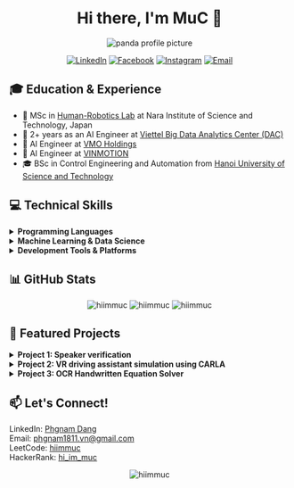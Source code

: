 <h1 align="center">Hi there, I'm MuC 👋</h1>
<p align="center">
  <img src="https://github.com/hiimmuc/hiimmuc/blob/master/panda.jpeg" alt="panda profile picture" width="200px">
</p>
<p align="center">
  <a href="https://www.linkedin.com/in/phgnam-dang/"><img src="https://img.shields.io/badge/LinkedIn-0077B5?style=for-the-badge&logo=linkedin&logoColor=white" alt="LinkedIn"></a>
  <a href="https://www.facebook.com/phgnam1811"><img src="https://img.shields.io/badge/Facebook-1877F2?style=for-the-badge&logo=facebook&logoColor=white" alt="Facebook"></a>
  <a href="https://www.instagram.com/_mot_con_muc_"><img src="https://img.shields.io/badge/Instagram-E4405F?style=for-the-badge&logo=instagram&logoColor=white" alt="Instagram"></a>
  <a href="mailto:phgnam1811.vn@gmail.com"><img src="https://img.shields.io/badge/Email-D14836?style=for-the-badge&logo=gmail&logoColor=white" alt="Email"></a>
</p>

## 🎓 Education & Experience

- 🤖 MSc in [Human-Robotics Lab](https://isw3.naist.jp/Research/ai-huro-en.html) at Nara Institute of Science and Technology, Japan
- 💼 2+ years as an AI Engineer at [Viettel Big Data Analytics Center (DAC)](https://www.linkedin.com/company/dac-viettel/?originalSubdomain=vn)
- 💼 AI Engineer at [VMO Holdings](https://vmogroup.com/)
- 💼 AI Engineer at [VINMOTION](https://vinmotion.net/vi)
- 🎓 BSc in Control Engineering and Automation from [Hanoi University of Science and Technology](https://hust.edu.vn/)

## 💻 Technical Skills
<details>
  <summary><b>Programming Languages</b></summary>
  <br>
  <p align="left">
    <img src="https://raw.githubusercontent.com/devicons/devicon/master/icons/python/python-original.svg" alt="python" width="40" height="40"/>
    <img src="https://raw.githubusercontent.com/devicons/devicon/master/icons/c/c-original.svg" alt="c" width="40" height="40"/>
    <img src="https://raw.githubusercontent.com/devicons/devicon/master/icons/cplusplus/cplusplus-original.svg" alt="cplusplus" width="40" height="40"/>
    <img src="https://raw.githubusercontent.com/devicons/devicon/master/icons/csharp/csharp-original.svg" alt="csharp" width="40" height="40"/>
    <img src="https://www.vectorlogo.zone/logos/dartlang/dartlang-icon.svg" alt="dart" width="40" height="40"/>
    <img src="https://raw.githubusercontent.com/devicons/devicon/master/icons/javascript/javascript-original.svg" alt="javascript" width="40" height="40"/>
  </p>
</details>
<details>
  <summary><b>Machine Learning & Data Science</b></summary>
  <br>
  <p align="left">
    <img src="https://www.vectorlogo.zone/logos/pytorch/pytorch-icon.svg" alt="pytorch" width="40" height="40"/>
    <img src="https://www.vectorlogo.zone/logos/tensorflow/tensorflow-icon.svg" alt="tensorflow" width="40" height="40"/>
    <img src="https://raw.githubusercontent.com/devicons/devicon/2ae2a900d2f041da66e950e4d48052658d850630/icons/pandas/pandas-original.svg" alt="pandas" width="40" height="40"/>
    <img src="https://upload.wikimedia.org/wikipedia/commons/0/05/Scikit_learn_logo_small.svg" alt="scikit_learn" width="40" height="40"/>
    <img src="https://seaborn.pydata.org/_images/logo-mark-lightbg.svg" alt="seaborn" width="40" height="40"/>
    <img src="https://www.vectorlogo.zone/logos/opencv/opencv-icon.svg" alt="opencv" width="40" height="40"/>
  </p>
</details>
<details>
  <summary><b>Development Tools & Platforms</b></summary>
  <br>
  <p align="left">
    <img src="https://raw.githubusercontent.com/devicons/devicon/master/icons/docker/docker-original-wordmark.svg" alt="docker" width="40" height="40"/>
    <img src="https://www.vectorlogo.zone/logos/git-scm/git-scm-icon.svg" alt="git" width="40" height="40"/>
    <img src="https://raw.githubusercontent.com/devicons/devicon/master/icons/linux/linux-original.svg" alt="linux" width="40" height="40"/>
    <img src="https://www.vectorlogo.zone/logos/google_cloud/google_cloud-icon.svg" alt="gcp" width="40" height="40"/>
    <img src="https://www.vectorlogo.zone/logos/flutterio/flutterio-icon.svg" alt="flutter" width="40" height="40"/>
    <img src="https://upload.wikimedia.org/wikipedia/commons/0/0b/Qt_logo_2016.svg" alt="qt" width="40" height="40"/>
    <img src="https://cdn.worldvectorlogo.com/logos/arduino-1.svg" alt="arduino" width="40" height="40"/>
    <img src="https://raw.githubusercontent.com/kenangundogan/fontisto/036b7eca71aab1bef8e6a0518f7329f13ed62f6b/icons/svg/brand/unreal-engine.svg" alt="unreal" width="40" height="40"/>
    <img src="https://upload.wikimedia.org/wikipedia/commons/2/21/Matlab_Logo.png" alt="matlab" width="40" height="40"/>
  </p>
</details>

## 📊 GitHub Stats
<p align="center">
<!--   <img width="42%" src="https://github-readme-stats.vercel.app/api/top-langs?username=hiimmuc&show_icons=true&theme=radical&layout=compact" alt="hiimmuc" />
</p>

<p align="center">
  <img width="48%" src="https://github-readme-stats.vercel.app/api?username=hiimmuc&show_icons=true&theme=radical" alt="hiimmuc" />
</p>

<p align="center">
   <img width="48%" src="https://github-readme-streak-stats.herokuapp.com/?user=hiimmuc&theme=radical" alt="hiimmuc" />
</p>
 -->
<p align="center">
  <img width="25%" src="https://github-readme-stats.vercel.app/api/top-langs?username=hiimmuc&show_icons=true&theme=radical&layout=compact" alt="hiimmuc" />
  <img width="33%" src="https://github-readme-stats.vercel.app/api?username=hiimmuc&show_icons=true&theme=radical" alt="hiimmuc" />
  <img width="35%" src="https://github-readme-streak-stats.herokuapp.com/?user=hiimmuc&theme=radical" alt="hiimmuc" />
</p>

## 🚀 Featured Projects
<details>
  <summary><b>Project 1: Speaker verification</b></summary>
  <br>
  <ul>
    <li> Extract embeddings from two onset voice audio files </li>
    <li> Calculate cosine similarity between those embeddings to determine whether they belong to the same person</li>
  </ul>
  <p>
    <a href="https://github.com/hiimmuc/SpeakerVerification">View Project</a>
  </p>
</details>

<details>
  <summary><b>Project 2: VR driving assistant simulation using CARLA</b></summary>
  <br>
  <p>Haptic shared control for VR driving 🚙 + eye tracking 👀 simulator based on CARLA for driving assistant research</p>
  <p>
    <a href="https://github.com/hiimmuc/DReyeVR-with-Haptic-shared-Control">View Project</a>
  </p>
</details>

<details>
  <summary><b>Project 3: OCR Handwritten Equation Solver</b></summary>
  <br>
  <ul>
    <li>Detect multiple equations in an image</li>
    <li>Recognize handwritten mathematical symbols and characters</li>
    <li>Solve systems of equations</li>
    <li>Display the results with proper mathematical formatting</li>
  </ul>
  <p>
    <a href="https://github.com/hiimmuc/OCR-Handwritten-equations-solver">View Project</a>
  </p>
</details>

## 📫 Let's Connect!

LinkedIn: <a href="https://www.linkedin.com/in/phgnam-dang/"> Phgnam Dang </a> </br>
Email: <a href="https://www.linkedin.com/in/phgnam-dang/"> phgnam1811.vn@gmail.com </a> </br> 
LeetCode: <a href="https://www.leetcode.com/hiimmuc"> hiimmuc </a> </br>
HackerRank: <a href="https://www.hackerrank.com/hi_im_muc"> hi_im_muc </a> </br>    

<p align="center">
  <img src="https://komarev.com/ghpvc/?username=hiimmuc&label=Profile%20views&color=0e75b6&style=flat" alt="hiimmuc" />
</p>

